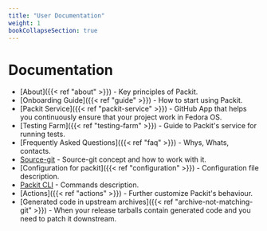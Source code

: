 ```yaml
---
title: "User Documentation"
weight: 1
bookCollapseSection: true
---
```


# Documentation

* [About]({{< ref "about" >}}) - Key principles of Packit.
* [Onboarding Guide]({{< ref "guide" >}}) - How to start using Packit.
* [Packit Service]({{< ref "packit-service" >}}) - GitHub App that helps you continuously ensure that your project work in Fedora OS.
* [Testing Farm]({{< ref "testing-farm" >}}) - Guide to Packit's service for running tests.
* [Frequently Asked Questions]({{< ref "faq" >}}) - Whys, Whats, contacts.
* [Source-git](/docs/source-git/) - Source-git concept and how to work with it.
* [Configuration for packit]({{< ref "configuration" >}}) - Configuration file description.
* [Packit CLI](/docs/cli/) - Commands description.
* [Actions]({{< ref "actions" >}}) - Further customize Packit's behaviour.
* [Generated code in upstream archives]({{< ref "archive-not-matching-git" >}}) - When your release tarballs contain generated code and you need to patch it downstream.
